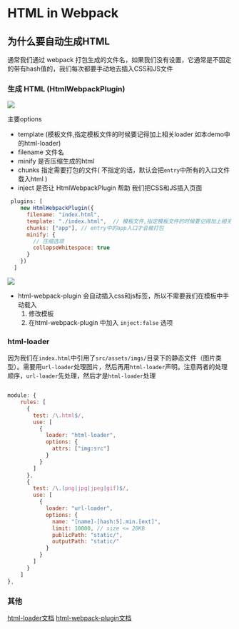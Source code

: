 # HTML in Webpack

## 为什么要自动生成HTML
通常我们通过 webpack 打包生成的文件名，如果我们没有设置，它通常是不固定的带有hash值的，我们每次都要手动地去插入CSS和JS文件

### 生成 HTML (HtmlWebpackPlugin)
![](https://upload-images.jianshu.io/upload_images/9249356-85bd629d851571b6.png?imageMogr2/auto-orient/strip%7CimageView2/2/w/1240)

主要options 
- template (模板文件,指定模板文件的时候要记得加上相关loader 如本demo中的html-loader)
- filename 文件名
- minify 是否压缩生成的html
- chunks 指定需要打包的文件( 不指定的话，默认会把`entry`中所有的入口文件载入html )
- inject 是否让 HtmlWebpackPlugin 帮助 我们把CSS和JS插入页面

```javascript
 plugins: [
    new HtmlWebpackPlugin({
      filename: "index.html",
      template: "./index.html",  // 模板文件,指定模板文件的时候要记得加上相关loader 如本demo中的html-loader
      chunks: ["app"], // entry中的app入口才会被打包
      minify: {
        // 压缩选项
        collapseWhitespace: true
      }
    })
  ]

```

![](https://upload-images.jianshu.io/upload_images/9249356-b0983e1b95dc1a87.png?imageMogr2/auto-orient/strip%7CimageView2/2/w/1240)
- html-webpack-plugin 会自动插入css和js标签，所以不需要我们在模板中手动载入
    1. 修改模板
    2. 在html-webpack-plugin 中加入 `inject:false` 选项

### html-loader

因为我们在`index.html`中引用了`src/assets/imgs/`目录下的静态文件（图片类型）。需要用`url-loader`处理图片，然后再用`html-loader`声明。注意两者的处理顺序，`url-loader`先处理，然后才是`html-loader`处理

```javascript

module: {
    rules: [
      {
        test: /\.html$/,
        use: [
          {
            loader: "html-loader",
            options: {
              attrs: ["img:src"]
            }
          }
        ]
      },
      {
        test: /\.(png|jpg|jpeg|gif)$/,
        use: [
          {
            loader: "url-loader",
            options: {
              name: "[name]-[hash:5].min.[ext]",
              limit: 10000, // size <= 20KB
              publicPath: "static/",
              outputPath: "static/"
            }
          }
        ]
      }
    ]
},

```

### 其他
[html-loader文档](https://www.webpackjs.com/loaders/html-loader/)
[html-webpack-plugin文档](https://www.webpackjs.com/plugins/html-webpack-plugin/)